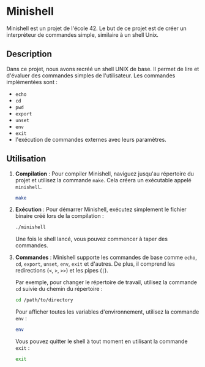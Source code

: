 # Minishell

Minishell est un projet de l'école 42. Le but de ce projet est de créer un interpréteur de commandes simple, similaire à un shell Unix. 

## Description

Dans ce projet, nous avons recréé un shell UNIX de base. Il permet de lire et d'évaluer des commandes simples de l'utilisateur. Les commandes implémentées sont :
- `echo`
- `cd`
- `pwd`
- `export`
- `unset`
- `env`
- `exit`
- l'exécution de commandes externes avec leurs paramètres.

## Utilisation

1. **Compilation** :
   Pour compiler Minishell, naviguez jusqu'au répertoire du projet et utilisez la commande `make`. Cela créera un exécutable appelé `minishell`.

    ```bash
    make
    ```

2. **Exécution** :
   Pour démarrer Minishell, exécutez simplement le fichier binaire créé lors de la compilation :

    ```bash
    ./minishell
    ```

    Une fois le shell lancé, vous pouvez commencer à taper des commandes.

3. **Commandes** :
   Minishell supporte les commandes de base comme `echo`, `cd`, `export`, `unset`, `env`, `exit` et d'autres. De plus, il comprend les redirections (`<`, `>`, `>>`) et les pipes (`|`).

    Par exemple, pour changer le répertoire de travail, utilisez la commande `cd` suivie du chemin du répertoire :

    ```bash
    cd /path/to/directory
    ```

    Pour afficher toutes les variables d'environnement, utilisez la commande `env` :

    ```bash
    env
    ```

    Vous pouvez quitter le shell à tout moment en utilisant la commande `exit` :

    ```bash
    exit
    ```
